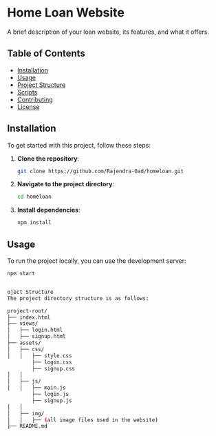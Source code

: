 # Home Loan Website

A brief description of your loan website, its features, and what it offers.

## Table of Contents

- [Installation](#installation)
- [Usage](#usage)
- [Project Structure](#project-structure)
- [Scripts](#scripts)
- [Contributing](#contributing)
- [License](#license)

## Installation

To get started with this project, follow these steps:

1. **Clone the repository**:
    ```bash
    git clone https://github.com/Rajendra-Oad/homeloan.git
    ```

2. **Navigate to the project directory**:
    ```bash
    cd homeloan
    ```

3. **Install dependencies**:
    ```bash
    npm install
    ```

## Usage

To run the project locally, you can use the development server:

```bash
npm start


oject Structure
The project directory structure is as follows:

project-root/
├── index.html
├── views/
│   ├── login.html
│   ├── signup.html
├── assets/
│   ├── css/
│   │   ├── style.css
        ├── login.css
        ├── signup.css
│   │
│   ├── js/
│   │   ├── main.js
        ├── login.js
        ├── signup.js
│   │ 
│   ├── img/
│   │   ├── (all image files used in the website)
├── README.md
